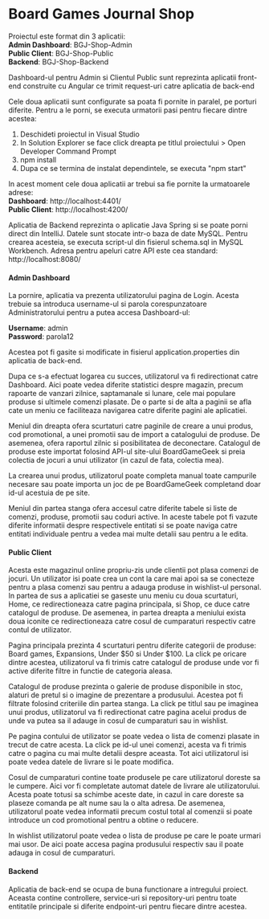 # Board Games Journal Shop

Proiectul este format din 3 aplicatii:  
**Admin Dashboard**: BGJ-Shop-Admin  
**Public Client**: BGJ-Shop-Public  
**Backend**: BGJ-Shop-Backend  

Dashboard-ul pentru Admin si Clientul Public sunt reprezinta aplicatii front-end construite cu Angular ce trimit request-uri catre aplicatia de back-end

Cele doua aplicatii sunt configurate sa poata fi pornite in paralel, pe porturi diferite. Pentru a le porni, se executa urmatorii pasi pentru fiecare dintre acestea:
1. Deschideti proiectul in Visual Studio
2. In Solution Explorer se face click dreapta pe titlul proiectului > Open Developer Command Prompt
3. npm install
4. Dupa ce se termina de instalat dependintele, se executa "npm start"

In acest moment cele doua aplicatii ar trebui sa fie pornite la urmatoarele adrese:  
**Dashboard**: http://localhost:4401/  
**Public Client**: http://localhost:4200/  

Aplicatia de Backend reprezinta o aplicatie Java Spring si se poate porni direct din IntelliJ. Datele sunt stocate intr-o baza de date MySQL. Pentru crearea acesteia, se executa script-ul din fisierul schema.sql in MySQL Workbench. Adresa pentru apeluri catre API este cea standard: http://localhost:8080/


#### Admin Dashboard
La pornire, aplicatia va prezenta utilizatorului pagina de Login. Acesta trebuie sa introduca username-ul si parola corespunzatoare Administratorului pentru a putea accesa Dashboard-ul:

**Username**: admin  
**Password**: parola12

Acestea pot fi gasite si modificate in fisierul application.properties din aplicatia de back-end.

Dupa ce s-a efectuat logarea cu succes, utilizatorul va fi redirectionat catre Dashboard. Aici poate vedea diferite statistici despre magazin, precum rapoarte de vanzari zilnice, saptamanale si lunare, cele mai populare produse si ultimele comenzi plasate.
De o parte si de alta a paginii se afla cate un meniu ce faciliteaza navigarea catre diferite pagini ale aplicatiei.

Meniul din dreapta ofera scurtaturi catre paginile de creare a unui produs, cod promotional, a unei promotii sau de import a catalogului de produse. De asemenea, ofera raportul zilnic si posibilitatea de deconectare.
Catalogul de produse este importat folosind API-ul site-ului BoardGameGeek si preia colectia de jocuri a unui utilizator (in cazul de fata, colectia mea).

La crearea unui produs, utilizatorul poate completa manual toate campurile necesare sau poate importa un joc de pe BoardGameGeek completand doar id-ul acestuia de pe site.

Meniul din partea stanga ofera accesul catre diferite tabele si liste de comenzi, produse, promotii sau coduri active. In aceste tabele pot fi vazute diferite informatii despre respectivele entitati si se poate naviga catre entitati individuale pentru a vedea mai multe detalii sau pentru a le edita.

#### Public Client
Acesta este magazinul online propriu-zis unde clientii pot plasa comenzi de jocuri. Un utilizator isi poate crea un cont la care mai apoi sa se conecteze pentru a plasa comenzi sau pentru a adauga produse in wishlist-ul personal.
In partea de sus a aplicatiei se gaseste unu meniu cu doua scurtaturi, Home, ce redirectioneaza catre pagina principala, si Shop, ce duce catre catalogul de produse. De asemenea, in partea dreapta a meniului exista doua iconite ce redirectioneaza catre cosul de cumparaturi respectiv catre contul de utilizator.

Pagina principala prezinta 4 scurtaturi pentru diferite categorii de produse: Board games, Expansions, Under $50 si Under $100. La click pe oricare dintre acestea, utilizatorul va fi trimis catre catalogul de produse unde vor fi active diferite filtre in functie de categoria aleasa.

Catalogul de produse prezinta o galerie de produse disponibile in stoc, alaturi de pretul si o imagine de prezentare a produsului. Acestea pot fi filtrate folosind criteriile din partea stanga. La click pe titlul sau pe imaginea unui produs, utilizatorul va fi redirectionat catre pagina acelui produs de unde va putea sa il adauge in cosul de cumparaturi sau in wishlist.

Pe pagina contului de utilizator se poate vedea o lista de comenzi plasate in trecut de catre acesta. La click pe id-ul unei comenzi, acesta va fi trimis catre o pagina cu mai multe detalii despre aceasta.
Tot aici utilizatorul isi poate vedea datele de livrare si le poate modifica.

Cosul de cumparaturi contine toate produsele pe care utilizatorul doreste sa le cumpere. Aici vor fi completate automat datele de livrare ale utilizatorului. Acesta poate totusi sa schimbe aceste date, in cazul in care doreste sa plaseze comanda pe alt nume sau la o alta adresa.
De asemenea, utilizatorul poate vedea informatii precum costul total al comenzii si poate introduce un cod promotional pentru a obtine o reducere.

In wishlist utilizatorul poate vedea o lista de produse pe care le poate urmari mai usor. De aici poate accesa pagina produsului respectiv sau il poate adauga in cosul de cumparaturi.

#### Backend
Aplicatia de back-end se ocupa de buna functionare a intregului proiect. Aceasta contine controllere, service-uri si repository-uri pentru toate entitatile principale si diferite endpoint-uri pentru fiecare dintre acestea.

